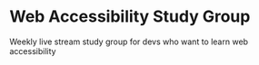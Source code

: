 # Web Accessibility Study Group
Weekly live stream study group for devs who want to learn web accessibility
